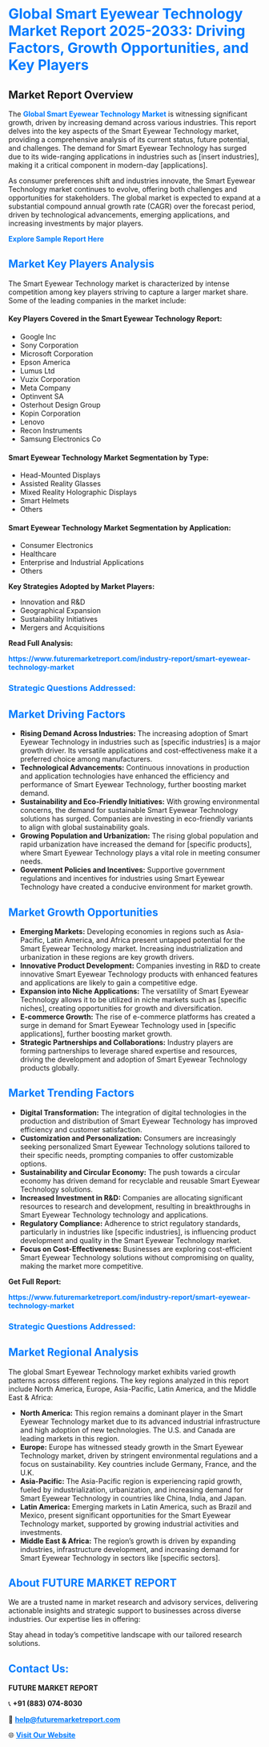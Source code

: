<h1 style="color: #007BFF;">Global Smart Eyewear Technology Market Report 2025-2033: Driving Factors, Growth Opportunities, and Key Players</h1>

<section id="overview">
<h2>Market Report Overview</h2>
<p>The <a href="https://www.futuremarketreport.com/industry-report/smart-eyewear-technology-market" style="color: #007BFF; text-decoration: none;"><strong>Global Smart Eyewear Technology Market</strong></a> is witnessing significant growth, driven by increasing demand across various industries. This report delves into the key aspects of the Smart Eyewear Technology market, providing a comprehensive analysis of its current status, future potential, and challenges. The demand for Smart Eyewear Technology has surged due to its wide-ranging applications in industries such as [insert industries], making it a critical component in modern-day [applications].</p>
<p>As consumer preferences shift and industries innovate, the Smart Eyewear Technology market continues to evolve, offering both challenges and opportunities for stakeholders. The global market is expected to expand at a substantial compound annual growth rate (CAGR) over the forecast period, driven by technological advancements, emerging applications, and increasing investments by major players.</p>
</section>

<section id="overview">
<p><a href="https://www.futuremarketreport.com/request-sample/reportId=89654" style="color: #007BFF; text-decoration: none;"><strong>Explore Sample Report Here</strong></a></p>
</section>

<section id="key-players">
<h2 style="color: #007BFF;">Market Key Players Analysis</h2>
<p>The Smart Eyewear Technology market is characterized by intense competition among key players striving to capture a larger market share. Some of the leading companies in the market include:</p>
<h4>Key Players Covered in the Smart Eyewear Technology Report:</h4>
<ul><li>Google Inc</li><li>Sony Corporation</li><li>Microsoft Corporation</li><li>Epson America</li><li>Lumus Ltd</li><li>Vuzix Corporation</li><li>Meta Company</li><li>Optinvent SA</li><li>Osterhout Design Group</li><li>Kopin Corporation</li><li>Lenovo</li><li>Recon Instruments</li><li>Samsung Electronics Co</li></ul>
<h4>Smart Eyewear Technology Market Segmentation by Type:</h4>
<ul><li>Head-Mounted Displays</li><li>Assisted Reality Glasses</li><li>Mixed Reality Holographic Displays</li><li>Smart Helmets</li><li>Others</li></ul>

<h4>Smart Eyewear Technology Market Segmentation by Application:</h4>
<ul><li>Consumer Electronics</li><li>Healthcare</li><li>Enterprise and Industrial Applications</li><li>Others</li></ul>
<p><strong>Key Strategies Adopted by Market Players:</strong></p>
<ul>
<li>Innovation and R&D</li>
<li>Geographical Expansion</li>
<li>Sustainability Initiatives</li>
<li>Mergers and Acquisitions</li>
</ul>
</section>

<section>
<p><strong>Read Full Analysis: </strong></p><a href="https://www.futuremarketreport.com/industry-report/smart-eyewear-technology-market" style="color: #007BFF; text-decoration: none;"><strong>https://www.futuremarketreport.com/industry-report/smart-eyewear-technology-market</strong></a>
<h3 style="color: #007BFF;">Strategic Questions Addressed:</h3>
</section>

<section id="driving-factors">
<h2 style="color: #007BFF;">Market Driving Factors</h2>
<ul>
<li><strong>Rising Demand Across Industries:</strong> The increasing adoption of Smart Eyewear Technology in industries such as [specific industries] is a major growth driver. Its versatile applications and cost-effectiveness make it a preferred choice among manufacturers.</li>
<li><strong>Technological Advancements:</strong> Continuous innovations in production and application technologies have enhanced the efficiency and performance of Smart Eyewear Technology, further boosting market demand.</li>
<li><strong>Sustainability and Eco-Friendly Initiatives:</strong> With growing environmental concerns, the demand for sustainable Smart Eyewear Technology solutions has surged. Companies are investing in eco-friendly variants to align with global sustainability goals.</li>
<li><strong>Growing Population and Urbanization:</strong> The rising global population and rapid urbanization have increased the demand for [specific products], where Smart Eyewear Technology plays a vital role in meeting consumer needs.</li>
<li><strong>Government Policies and Incentives:</strong> Supportive government regulations and incentives for industries using Smart Eyewear Technology have created a conducive environment for market growth.</li>
</ul>
</section>

<section id="growth-opportunities">
<h2 style="color: #007BFF;">Market Growth Opportunities</h2>
<ul>
<li><strong>Emerging Markets:</strong> Developing economies in regions such as Asia-Pacific, Latin America, and Africa present untapped potential for the Smart Eyewear Technology market. Increasing industrialization and urbanization in these regions are key growth drivers.</li>
<li><strong>Innovative Product Development:</strong> Companies investing in R&D to create innovative Smart Eyewear Technology products with enhanced features and applications are likely to gain a competitive edge.</li>
<li><strong>Expansion into Niche Applications:</strong> The versatility of Smart Eyewear Technology allows it to be utilized in niche markets such as [specific niches], creating opportunities for growth and diversification.</li>
<li><strong>E-commerce Growth:</strong> The rise of e-commerce platforms has created a surge in demand for Smart Eyewear Technology used in [specific applications], further boosting market growth.</li>
<li><strong>Strategic Partnerships and Collaborations:</strong> Industry players are forming partnerships to leverage shared expertise and resources, driving the development and adoption of Smart Eyewear Technology products globally.</li>
</ul>
</section>

<section id="trending-factors">
<h2 style="color: #007BFF;">Market Trending Factors</h2>
<ul>
<li><strong>Digital Transformation:</strong> The integration of digital technologies in the production and distribution of Smart Eyewear Technology has improved efficiency and customer satisfaction.</li>
<li><strong>Customization and Personalization:</strong> Consumers are increasingly seeking personalized Smart Eyewear Technology solutions tailored to their specific needs, prompting companies to offer customizable options.</li>
<li><strong>Sustainability and Circular Economy:</strong> The push towards a circular economy has driven demand for recyclable and reusable Smart Eyewear Technology solutions.</li>
<li><strong>Increased Investment in R&D:</strong> Companies are allocating significant resources to research and development, resulting in breakthroughs in Smart Eyewear Technology technology and applications.</li>
<li><strong>Regulatory Compliance:</strong> Adherence to strict regulatory standards, particularly in industries like [specific industries], is influencing product development and quality in the Smart Eyewear Technology market.</li>
<li><strong>Focus on Cost-Effectiveness:</strong> Businesses are exploring cost-efficient Smart Eyewear Technology solutions without compromising on quality, making the market more competitive.</li>
</ul>
</section>

<section>
<p><strong>Get Full Report: </strong></p><a href="https://www.futuremarketreport.com/industry-report/smart-eyewear-technology-market" style="color: #007BFF; text-decoration: none;"><strong>https://www.futuremarketreport.com/industry-report/smart-eyewear-technology-market</strong></a>
<h3 style="color: #007BFF;">Strategic Questions Addressed:</h3>
</section>


<section id="regional-analysis">
<h2 style="color: #007BFF;">Market Regional Analysis</h2>
<p>The global Smart Eyewear Technology market exhibits varied growth patterns across different regions. The key regions analyzed in this report include North America, Europe, Asia-Pacific, Latin America, and the Middle East & Africa:</p>
<ul>
<li><strong>North America:</strong> This region remains a dominant player in the Smart Eyewear Technology market due to its advanced industrial infrastructure and high adoption of new technologies. The U.S. and Canada are leading markets in this region.</li>
<li><strong>Europe:</strong> Europe has witnessed steady growth in the Smart Eyewear Technology market, driven by stringent environmental regulations and a focus on sustainability. Key countries include Germany, France, and the U.K.</li>
<li><strong>Asia-Pacific:</strong> The Asia-Pacific region is experiencing rapid growth, fueled by industrialization, urbanization, and increasing demand for Smart Eyewear Technology in countries like China, India, and Japan.</li>
<li><strong>Latin America:</strong> Emerging markets in Latin America, such as Brazil and Mexico, present significant opportunities for the Smart Eyewear Technology market, supported by growing industrial activities and investments.</li>
<li><strong>Middle East & Africa:</strong> The region’s growth is driven by expanding industries, infrastructure development, and increasing demand for Smart Eyewear Technology in sectors like [specific sectors].</li>
</ul>
</section>

<footer>
<h2 style="color: #007BFF;">About FUTURE MARKET REPORT</h2>
<p>We are a trusted name in market research and advisory services, delivering actionable insights and strategic support to businesses across diverse industries. Our expertise lies in offering:</p>

<p>Stay ahead in today’s competitive landscape with our tailored research solutions.</p>

<h2 style="color: #007BFF;">Contact Us:</h2>
<p><strong>FUTURE MARKET REPORT</strong></p>
<p>📞 <strong>+91 (883) 074-8030</strong></p>
<p>📧 <strong><a href="mailto:help@futuremarketreport.com" style="color: #007BFF;">help@futuremarketreport.com</a></strong></p>
<p>🌐 <strong><a href="https://www.futuremarketreport.com/" style="color: #007BFF;">Visit Our Website</a></strong></p>
</footer>